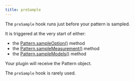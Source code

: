 ```yaml
---
title: preSample
---
```


The `preSample` hook runs just before your pattern is sampled.

It is triggered at the very start of either:

 - the [Pattern.sampleOption()](/reference/api/pattern/#sampleoption) method
 - the [Pattern.sampleMeasurement()](/reference/api/pattern/#samplemeasurement) method
 - the [Pattern.sampleModels()](/reference/api/pattern/#samplemodels) method

Your plugin will receive the Pattern object. 

<Note>

The `preSample` hook is rarely used.

</Note>

